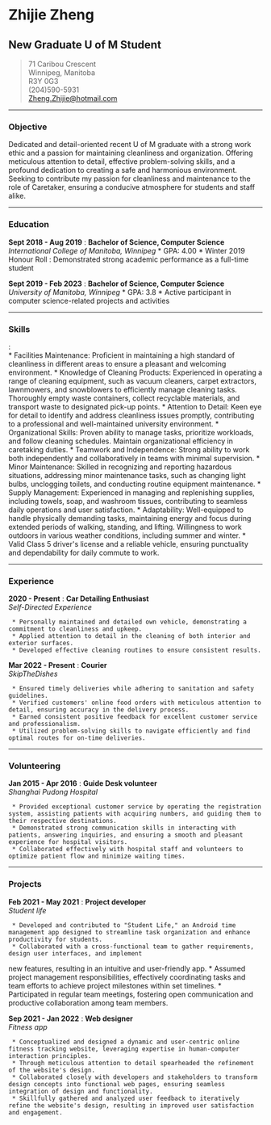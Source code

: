 # Zhijie Zheng
## New Graduate U of M Student

> 71 Caribou Crescent       
> Winnipeg, Manitoba    
> R3Y 0G3       
> (204)590-5931     
> Zheng.Zhijie@hotmail.com

-----
### Objective
Dedicated and detail-oriented recent U of M graduate with a strong work ethic and a passion for maintaining cleanliness and organization. Offering meticulous attention to detail, effective problem-solving skills, and a profound dedication to creating a safe and harmonious environment. Seeking to contribute my passion for cleanliness and maintenance to the role of Caretaker, ensuring a conducive atmosphere for students and staff alike.

-----
### Education
**Sept 2018 - Aug 2019**
:    **Bachelor of Science, Computer Science**<br />
     *International College of Manitoba, Winnipeg*
     * GPA: 4.00
     * Winter 2019 Honour Roll
     : Demonstrated strong academic performance as a full-time student

**Sept 2019 - Feb 2023**
:    **Bachelor of Science, Computer Science**<br />
     *University of Manitoba, Winnipeg*
     * GPA: 3.8
     * Active participant in computer science-related projects and activities
    
-----
### Skills
:   
     *   Facilities Maintenance: Proficient in maintaining a high standard of cleanliness in different areas to ensure a pleasant and welcoming environment. 
     *   Knowledge of Cleaning Products: Experienced in operating a range of cleaning equipment, such as vacuum cleaners, carpet extractors, lawnmowers, and snowblowers to efficiently manage cleaning tasks. Thoroughly empty waste containers, collect recyclable materials, and transport waste to designated pick-up points.
     *   Attention to Detail: Keen eye for detail to identify and address cleanliness issues promptly, contributing to a professional and well-maintained university environment.
     *   Organizational Skills: Proven ability to manage tasks, prioritize workloads, and follow cleaning schedules. Maintain organizational efficiency in caretaking duties.
     *   Teamwork and Independence: Strong ability to work both independently and collaboratively in teams with minimal supervision.
     *   Minor Maintenance: Skilled in recognizing and reporting hazardous situations, addressing minor maintenance tasks, such as changing light bulbs, unclogging toilets, and conducting routine equipment maintenance.
     *   Supply Management: Experienced in managing and replenishing supplies, including towels, soap, and washroom tissues, contributing to seamless daily operations and user satisfaction.
     *   Adaptability:  Well-equipped to handle physically demanding tasks, maintaining energy and focus during extended periods of walking, standing, and lifting. Willingness to work outdoors in various weather conditions, including summer and winter.
     *   Valid Class 5 driver's license and a reliable vehicle, ensuring punctuality and dependability for daily commute to work.
     
----- 
### Experience
**2020 - Present**
:    **Car Detailing Enthusiast**<br />
     *Self-Directed Experience*
     
     * Personally maintained and detailed own vehicle, demonstrating a commitment to cleanliness and upkeep.
     * Applied attention to detail in the cleaning of both interior and exterior surfaces.
     * Developed effective cleaning routines to ensure consistent results.

**Mar 2022 - Present**
:    **Courier**<br />
     *SkipTheDishes*
     
     * Ensured timely deliveries while adhering to sanitation and safety guidelines.
     * Verified customers' online food orders with meticulous attention to detail, ensuring accuracy in the delivery process.
     * Earned consistent positive feedback for excellent customer service and professionalism.
     * Utilized problem-solving skills to navigate efficiently and find optimal routes for on-time deliveries.
  
-----
### Volunteering
**Jan 2015 - Apr 2016**
:    **Guide Desk volunteer**<br />
     *Shanghai Pudong Hospital*

     * Provided exceptional customer service by operating the registration system, assisting patients with acquiring numbers, and guiding them to their respective destinations.
     * Demonstrated strong communication skills in interacting with patients, answering inquiries, and ensuring a smooth and pleasant experience for hospital visitors.
     * Collaborated effectively with hospital staff and volunteers to optimize patient flow and minimize waiting times.
    
-----
### Projects
**Feb 2021 - May 2021**
:    **Project developer**<br />
     *Student life*

     * Developed and contributed to "Student Life," an Android time management app designed to streamline task organization and enhance productivity for students.
     * Collaborated with a cross-functional team to gather requirements, design user interfaces, and implement
new features, resulting in an intuitive and user-friendly app.
     * Assumed project management responsibilities, effectively coordinating tasks and team efforts to achieve project milestones within set timelines.
     * Participated in regular team meetings, fostering open communication and productive collaboration among team members.

**Sep 2021 - Jan 2022**
:    **Web designer**<br />
     *Fitness app*

     * Conceptualized and designed a dynamic and user-centric online fitness tracking website, leveraging expertise in human-computer interaction principles.
     * Through meticulous attention to detail spearheaded the refinement of the website's design.
     * Collaborated closely with developers and stakeholders to transform design concepts into functional web pages, ensuring seamless integration of design and functionality.
     * Skillfully gathered and analyzed user feedback to iteratively refine the website's design, resulting in improved user satisfaction and engagement.

